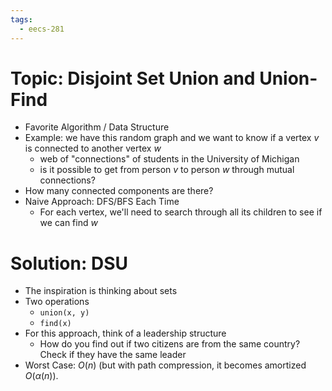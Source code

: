 ```yaml
---
tags:
  - eecs-281
---
```

# Topic: Disjoint Set Union and Union-Find

- Favorite Algorithm / Data Structure
- Example: we have this random graph and we want to know if a vertex $v$ is connected to another vertex $w$
	- web of "connections" of students in the University of Michigan
	- is it possible to get from person $v$ to person $w$ through mutual connections?
- How many connected components are there?
- Naive Approach: DFS/BFS Each Time
	- For each vertex, we'll need to search through all its children to see if we can find $w$

# Solution: DSU
* The inspiration is thinking about sets
* Two operations
	* `union(x, y)`
	* `find(x)`
* For this approach, think of a leadership structure
	* How do you find out if two citizens are from the same country? Check if they have the same leader
* Worst Case: $O(n)$ (but with path compression, it becomes amortized $O(\alpha(n))$. 